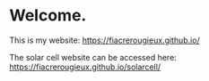 # Welcome.

This is my website:
https://fiacrerougieux.github.io/

The solar cell website can be accessed here:
https://fiacrerougieux.github.io/solarcell/
